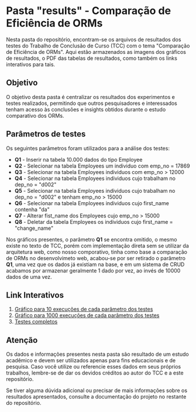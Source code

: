 # Pasta "results" - Comparação de Eficiência de ORMs

Nesta pasta do repositório, encontram-se os arquivos de resultados dos testes do Trabalho de Conclusão de Curso (TCC) com o tema "Comparação de Eficiência de ORMs". Aqui estão armazenados as imagens dos gráficos de resultados, o PDF das tabelas de resultados, como também os links interativos para tais.

## Objetivo

O objetivo desta pasta é centralizar os resultados dos experimentos e testes realizados, permitindo que outros pesquisadores e interessados tenham acesso às conclusões e insights obtidos durante o estudo comparativo dos ORMs.

## Parâmetros de testes
Os seguintes parâmetros foram utilizados para a análise dos testes:
- **Q1** - Inserir na tabela 10.000 dados do tipo Employee
- **Q2** - Selecionar na tabela Employees um individuo com emp_no = 17869
- **Q3** - Selecionar na tabela Employees individuos com emp_no > 12000
- **Q4** - Selecionar na tabela Employees individuos cujo trabalham no dep_no = "d002"
- **Q5** - Selecionar na tabela Employees individuos cujo trabalham no dep_no = "d002" e tenham emp_no > 15000
- **Q6** - Selecionar na tabela Employees individuos cujo first_name contenha "da"
- **Q7** - Alterar fist_name dos Employees cujo emp_no > 15000
- **Q8** - Deletar da tabela Employees os individuos cujo first_name = "change_name"

Nos gráficos presentes, o parâmetro **Q1** se encontra omitido, o mesmo existe no texto de TCC, porém com implementação direta sem se utilizar da arquitetura web, como nosso comporativo, tinha como base a comparação de ORMs no desenvolvimeto web, acabou-se por ser retirado o parâmetro **Q1**, uma vez que os dados já existiam na base, e em um sistema de CRUD acabamos por armazenar geralmente 1 dado por vez, ao invés de 10000 dados de uma vez.
## Link Interativos

1. [Gráfico para 10 execuções de cada parâmetro dos testes](https://docs.google.com/spreadsheets/u/3/d/e/2PACX-1vTwg5r0bA2wdvBppH4Euz-ldT43SCMTL7oVlQ7q5uwIYp-C49Hl26XUr4UiiBmsIJ76r3OxM7hgTeue/pubchart?oid=1584413572&format=interactive)
2. [Gráfico para 1000 execuções de cada parâmetro dos testes](https://docs.google.com/spreadsheets/d/e/2PACX-1vTwg5r0bA2wdvBppH4Euz-ldT43SCMTL7oVlQ7q5uwIYp-C49Hl26XUr4UiiBmsIJ76r3OxM7hgTeue/pubchart?oid=1621751828&format=interactive)
3. [Testes completos](https://docs.google.com/spreadsheets/d/e/2PACX-1vTwg5r0bA2wdvBppH4Euz-ldT43SCMTL7oVlQ7q5uwIYp-C49Hl26XUr4UiiBmsIJ76r3OxM7hgTeue/pubhtml)
## Atenção

Os dados e informações presentes nesta pasta são resultado de um estudo acadêmico e devem ser utilizados apenas para fins educacionais e de pesquisa. Caso você utilize ou referencie esses dados em seus próprios trabalhos, lembre-se de dar os devidos créditos ao autor do TCC e a este repositório.

Se tiver alguma dúvida adicional ou precisar de mais informações sobre os resultados apresentados, consulte a documentação do projeto no restante do repositório.
